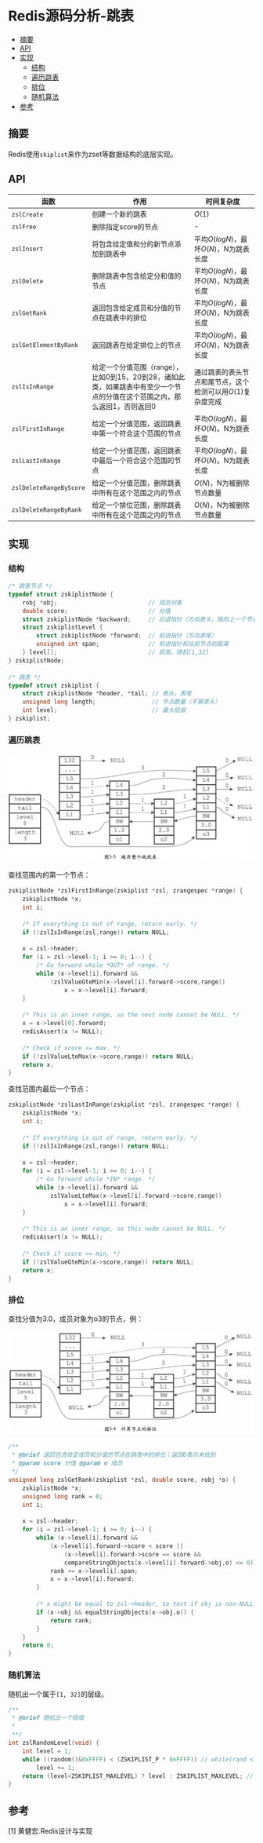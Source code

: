 # Redis源码分析-跳表


<!-- vim-markdown-toc GFM -->

* [摘要](#摘要)
* [API](#api)
* [实现](#实现)
    - [结构](#结构)
    - [遍历跳表](#遍历跳表)
    - [排位](#排位)
    - [随机算法](#随机算法)
* [参考](#参考)

<!-- vim-markdown-toc -->



## 摘要

Redis使用`skiplist`来作为zset等数据结构的底层实现。



## API

| 函数                    | 作用                                                         | 时间复杂度                                                 |
| ----------------------- | ------------------------------------------------------------ | ---------------------------------------------------------- |
| `zslCreate`             | 创建一个新的跳表                                             | $O(1)$                                                     |
| `zslFree`               | 删除指定score的节点                                          | -                                                          |
| `zslInsert`             | 将包含给定值和分的新节点添加到跳表中                         | 平均$O(logN)$，最坏$O(N)$，N为跳表长度                     |
| `zslDelete`             | 删除跳表中包含给定分和值的节点                               | 平均$O(logN)$，最坏$O(N)$，N为跳表长度                     |
| `zslGetRank`            | 返回包含给定成员和分值的节点在跳表中的排位                   | 平均$O(logN)$，最坏$O(N)$，N为跳表长度                     |
| `zslGetElementByRank`   | 返回跳表在给定排位上的节点                                   | 平均$O(logN)$，最坏$O(N)$，N为跳表长度                     |
| `zslIsInRange`          | 给定一个分值范围（range），比如0到15，20到28，诸如此类，如果跳表中有至少一个节点的分值在这个范围之内，那么返回1，否则返回0 | 通过跳表的表头节点和尾节点，这个检测可以用$O(1)$复杂度完成 |
| `zslFirstInRange`       | 给定一个分值范围，返回跳表中第一个符合这个范围的节点         | 平均$O(logN)$，最坏$O(N)$。N为跳表长度                     |
| `zslLastInRange`        | 给定一个分值范围，返回跳表中最后一个符合这个范围的节点       | 平均$O(logN)$，最坏$O(N)$。N为跳表长度                     |
| `zslDeleteRangeByScore` | 给定一个分值范围，删除跳表中所有在这个范围之内的节点         | $O(N)$，N为被删除节点数量                                  |
| `zslDeleteRangeByRank`  | 给定一个排位范围，删除跳表中所有在这个范围之内的节点         | $O(N)$，N为被删除节点数量                                  |



## 实现

### 结构

```c
/* 跳表节点 */
typedef struct zskiplistNode {
    robj *obj;                          // 成员对象
    double score;                       // 分值
    struct zskiplistNode *backward;     // 后退指针（方向表头，指向上一个节点）
    struct zskiplistLevel {
        struct zskiplistNode *forward;  // 前进指针（方向表尾）
        unsigned int span;              // 前进指针和当前节点的距离
    } level[];                          // 层高，随机[1,32]
} zskiplistNode;

/* 跳表 */
typedef struct zskiplist {
    struct zskiplistNode *header, *tail; // 表头，表尾
    unsigned long length;                // 节点数量（不算表头）
    int level;                           // 最大层级
} zskiplist;
```

### 遍历跳表

![redis_skiplist_range](res/redis_skiplist_range.png)

查找范围内的第一个节点：

```c
zskiplistNode *zslFirstInRange(zskiplist *zsl, zrangespec *range) {
    zskiplistNode *x;
    int i;

    /* If everything is out of range, return early. */
    if (!zslIsInRange(zsl,range)) return NULL;

    x = zsl->header;
    for (i = zsl->level-1; i >= 0; i--) {
        /* Go forward while *OUT* of range. */
        while (x->level[i].forward &&
            !zslValueGteMin(x->level[i].forward->score,range))
                x = x->level[i].forward;
    }

    /* This is an inner range, so the next node cannot be NULL. */
    x = x->level[0].forward;
    redisAssert(x != NULL);

    /* Check if score <= max. */
    if (!zslValueLteMax(x->score,range)) return NULL;
    return x;
}
```

查找范围内最后一个节点：

```c
zskiplistNode *zslLastInRange(zskiplist *zsl, zrangespec *range) {
    zskiplistNode *x;
    int i;

    /* If everything is out of range, return early. */
    if (!zslIsInRange(zsl,range)) return NULL;

    x = zsl->header;
    for (i = zsl->level-1; i >= 0; i--) {
        /* Go forward while *IN* range. */
        while (x->level[i].forward &&
            zslValueLteMax(x->level[i].forward->score,range))
                x = x->level[i].forward;
    }

    /* This is an inner range, so this node cannot be NULL. */
    redisAssert(x != NULL);

    /* Check if score >= min. */
    if (!zslValueGteMin(x->score,range)) return NULL;
    return x;
}
```

### 排位

查找分值为3.0，成员对象为o3的节点，例：

![redis_skiplist_sort](res/redis_skiplist_sort.png)



```c++
/**
 * @brief 返回包含给定成员和分值的节点在跳表中的排位；返回0表示未找到
 * @param score 分值 @param o 成员
 */
unsigned long zslGetRank(zskiplist *zsl, double score, robj *o) {
    zskiplistNode *x;
    unsigned long rank = 0;
    int i;

    x = zsl->header;
    for (i = zsl->level-1; i >= 0; i--) {
        while (x->level[i].forward &&
            (x->level[i].forward->score < score ||
                (x->level[i].forward->score == score &&
                compareStringObjects(x->level[i].forward->obj,o) <= 0))) {
            rank += x->level[i].span;
            x = x->level[i].forward;
        }

        /* x might be equal to zsl->header, so test if obj is non-NULL */
        if (x->obj && equalStringObjects(x->obj,o)) {
            return rank;
        }
    }
    return 0;
}
```

### 随机算法

随机出一个属于`[1, 32]`的层级。

```c
/**
 * @brief 随机出一个层级
 * 
 **/
int zslRandomLevel(void) {
    int level = 1;
    while ((random()&0xFFFF) < (ZSKIPLIST_P * 0xFFFF)) // while(rand < 0.25) { lvl++; }
        level += 1;
    return (level<ZSKIPLIST_MAXLEVEL) ? level : ZSKIPLIST_MAXLEVEL; // level : 32
}
```



## 参考

[1] 黄健宏.Redis设计与实现
